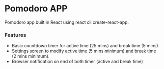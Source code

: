 # Pomodoro APP
Pomodoro app built in React using react cli create-react-app.

### Features
- Basic countdown timer for active time (25 mins) and break time (5 mins).
- Settings screen to modify active time (5 mins minimum) and break time (2 mins minimum).
- Browser notification on end of both timer (active and break time)
